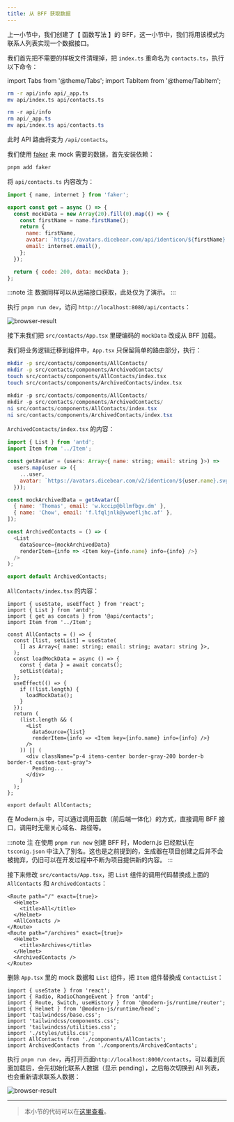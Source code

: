 ```yaml
---
title: 从 BFF 获取数据
---
```


上一小节中，我们创建了【 函数写法 】的 BFF，这一小节中，我们将用该模式为联系人列表实现一个数据接口。

我们首先把不需要的样板文件清理掉，把 `index.ts` 重命名为 `contacts.ts`，执行以下命令：

import Tabs from '@theme/Tabs';
import TabItem from '@theme/TabItem';

<Tabs>
<TabItem value="macOS" label="macOS" default>

```bash
rm -r api/info api/_app.ts
mv api/index.ts api/contacts.ts
```

</TabItem>
<TabItem value="Windows" label="Windows">

```powershell
rm -r api/info
rm api/_app.ts
mv api/index.ts api/contacts.ts
```

</TabItem>
</Tabs>


此时 API 路由将变为 `/api/contacts`。

我们使用 [faker](https://github.com/Marak/Faker.js) 来 mock 需要的数据，首先安装依赖：

```bash
pnpm add faker
```

将 `api/contacts.ts` 内容改为：

```js
import { name, internet } from 'faker';

export const get = async () => {
  const mockData = new Array(20).fill(0).map(() => {
    const firstName = name.firstName();
    return {
      name: firstName,
      avatar: `https://avatars.dicebear.com/api/identicon/${firstName}.svg`,
      email: internet.email(),
    };
  });

  return { code: 200, data: mockData };
};
```

:::note 注
数据同样可以从远端接口获取，此处仅为了演示。
:::

执行 `pnpm run dev`，访问 `http://localhost:8080/api/contacts`：

![browser-result](https://lf3-static.bytednsdoc.com/obj/eden-cn/aphqeh7uhohpquloj/modern-js/docs/08/api-result.png)

接下来我们把 `src/contacts/App.tsx` 里硬编码的 `mockData` 改成从 BFF 加载。

我们将业务逻辑迁移到组件中，`App.tsx` 只保留简单的路由部分，执行：

<Tabs>
<TabItem value="macOS" label="macOS" default>

```bash
mkdir -p src/contacts/components/AllContacts/
mkdir -p src/contacts/components/ArchivedContacts/
touch src/contacts/components/AllContacts/index.tsx
touch src/contacts/components/ArchivedContacts/index.tsx
```

</TabItem>
<TabItem value="Windows" label="Windows">

```powershell
mkdir -p src/contacts/components/AllContacts/
mkdir -p src/contacts/components/ArchivedContacts/
ni src/contacts/components/AllContacts/index.tsx
ni src/contacts/components/ArchivedContacts/index.tsx
```

</TabItem>
</Tabs>

`ArchivedContacts/index.tsx` 的内容：

```js
import { List } from 'antd';
import Item from '../Item';

const getAvatar = (users: Array<{ name: string; email: string }>) =>
  users.map(user => ({
    ...user,
    avatar: `https://avatars.dicebear.com/v2/identicon/${user.name}.svg`,
  }));

const mockArchivedData = getAvatar([
  { name: 'Thomas', email: 'w.kccip@bllmfbgv.dm' },
  { name: 'Chow', email: 'f.lfqljnlk@ywoefljhc.af' },
]);

const ArchivedContacts = () => (
  <List
    dataSource={mockArchivedData}
    renderItem={info => <Item key={info.name} info={info} />}
  />
);

export default ArchivedContacts;
```

`AllContacts/index.tsx` 的内容：

```tsx
import { useState, useEffect } from 'react';
import { List } from 'antd';
import { get as concats } from '@api/contacts';
import Item from '../Item';

const AllContacts = () => {
  const [list, setList] = useState(
    [] as Array<{ name: string; email: string; avatar: string }>,
  );
  const loadMockData = async () => {
    const { data } = await concats();
    setList(data);
  };
  useEffect(() => {
    if (!list.length) {
      loadMockData();
    }
  });
  return (
    (list.length && (
      <List
        dataSource={list}
        renderItem={info => <Item key={info.name} info={info} />}
      />
    )) || (
      <div className="p-4 items-center border-gray-200 border-b border-t custom-text-gray">
        Pending...
      </div>
    )
  );
};

export default AllContacts;
```

在 Modern.js 中，可以通过调用函数（前后端一体化）的方式，直接调用 BFF 接口，调用时无需关心域名、路径等。

:::note 注
在使用 `pnpm run new` 创建 BFF 时，Modern.js 已经默认在 `tsconig.json` 中注入了别名。这也是之前提到的，生成器在项目创建之后并不会被抛弃，仍旧可以在开发过程中不断为项目提供新的内容。
:::

接下来修改 `src/contacts/App.tsx`，把 `List` 组件的调用代码替换成上面的 `AllContacts` 和 `ArchivedContacts`：

```tsx
<Route path="/" exact={true}>
  <Helmet>
    <title>All</title>
  </Helmet>
  <AllContacts />
</Route>
<Route path="/archives" exact={true}>
  <Helmet>
    <title>Archives</title>
  </Helmet>
  <ArchivedContacts />
</Route>
```

删除 `App.tsx` 里的 mock 数据和 `List` 组件，把 `Item` 组件替换成 `ContactList`：

```tsx
import { useState } from 'react';
import { Radio, RadioChangeEvent } from 'antd';
import { Route, Switch, useHistory } from '@modern-js/runtime/router';
import { Helmet } from '@modern-js/runtime/head';
import 'tailwindcss/base.css';
import 'tailwindcss/components.css';
import 'tailwindcss/utilities.css';
import './styles/utils.css';
import AllContacts from './components/AllContacts';
import ArchivedContacts from './components/ArchivedContacts';
```

执行 `pnpm run dev`，再打开页面`http://localhost:8000/contacts`，可以看到页面加载后，会先初始化联系人数据（显示 pending），之后每次切换到 All 列表，也会重新请求联系人数据：

![browser-result](https://lf3-static.bytednsdoc.com/obj/eden-cn/aphqeh7uhohpquloj/modern-js/docs/08/browser-result.png)

---

> 本小节的代码可以在[这里查看](https://github.com/modern-js-dev/modern-js-examples/tree/main/tutorials/c09/hello-modern-3)。

